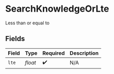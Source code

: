 # SearchKnowledgeOrLte

Less than or equal to


## Fields

| Field              | Type               | Required           | Description        |
| ------------------ | ------------------ | ------------------ | ------------------ |
| `lte`              | *float*            | :heavy_check_mark: | N/A                |